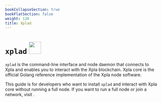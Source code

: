 ```yaml
---
bookCollapseSection: true
bookFlatSection: false
weight: 120
title: Xplad
---
```


# `xplad` <img src="/img/xplad.svg" height="40px">

`xplad` is the command-line interface and node daemon that connects to Xpla and enables you to interact with the Xpla blockchain. Xpla core is the official Golang reference implementation of the Xpla node software.

This guide is for developers who want to install `xplad` and interact with Xpla core without running a full node. If you want to run a full node or join a network, visit [](../../full-node/run-a-full-node/_index.md).
